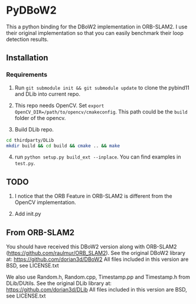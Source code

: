 # PyDBoW2

This a python binding for the DBoW2 implementation in ORB-SLAM2. I use their original implementation so that you can easily benchmark their loop detection results. 

## Installation

### Requirements

1. Run `git submodule init && git submodule update` to clone the pybind11 and DLib into current repo.

2. This repo needs OpenCV. Set `export OpenCV_DIR=/path/to/opencv/cmakeconfig`. This path could be the `build` folder of the opencv.

3. Build DLib repo. 

```bash
cd thirdparty/DLib
mkdir build && cd build && cmake .. && make
```

4. run `python setup.py build_ext --inplace`. You can find examples in `test.py`.

## TODO

1. I notice that the ORB Feature in ORB-SLAM2 is different from the OpenCV implementation.

2. Add init.py

## From ORB-SLAM2

You should have received this DBoW2 version along with ORB-SLAM2 (https://github.com/raulmur/ORB_SLAM2).
See the original DBoW2 library at: https://github.com/dorian3d/DBoW2
All files included in this version are BSD, see LICENSE.txt

We also use Random.h, Random.cpp, Timestamp.pp and Timestamp.h from DLib/DUtils.
See the original DLib library at: https://github.com/dorian3d/DLib
All files included in this version are BSD, see LICENSE.txt
